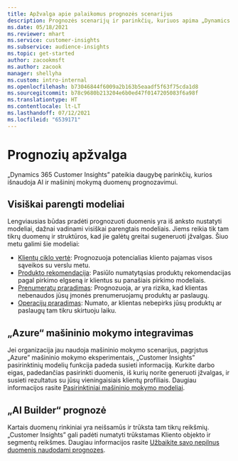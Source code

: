 ```yaml
---
title: Apžvalga apie palaikomus prognozės scenarijus
description: Prognozės scenarijų ir parinkčių, kuriuos apima „Dynamics 365 Customer Insights” taikomoji programa.
ms.date: 05/18/2021
ms.reviewer: mhart
ms.service: customer-insights
ms.subservice: audience-insights
ms.topic: get-started
author: zacookmsft
ms.author: zacook
manager: shellyha
ms.custom: intro-internal
ms.openlocfilehash: b73046844f6009a2b163b5eaadf5f63f75cda1d8
ms.sourcegitcommit: b78c9680b213204e6b0ed47f0147205083f6a98f
ms.translationtype: HT
ms.contentlocale: lt-LT
ms.lasthandoff: 07/12/2021
ms.locfileid: "6539171"
---
```

# <a name="predictions-overview"></a>Prognozių apžvalga

„Dynamics 365 Customer Insights” pateikia daugybę parinkčių, kurios išnaudoja AI ir mašininį mokymą duomenų prognozavimui. 

## <a name="out-of-box-models"></a>Visiškai parengti modeliai

Lengviausias būdas pradėti prognozuoti duomenis yra iš anksto nustatyti modeliai, dažnai vadinami visiškai parengtais modeliais. Jiems reikia tik tam tikrų duomenų ir struktūros, kad jie galėtų greitai sugeneruoti įžvalgas. Šiuo metu galimi šie modeliai: 
- [Klientų ciklo vertė](predict-customer-lifetime-value.md): Prognozuoja potencialias kliento pajamas visos sąveikos su verslu metu. 
- [Produkto rekomendacija](predict-product-recommendation.md): Pasiūlo numatytąsias produktų rekomendacijas pagal pirkimo elgseną ir klientus su panašiais pirkimo modeliais.
- [Prenumeratų praradimas](predict-subscription-churn.md): Prognozuoja, ar yra rizika, kad klientas nebenaudos jūsų įmonės prenumeruojamų produktų ar paslaugų.
- [Operacijų praradimas](predict-transactional-churn.md): Numato, ar klientas nebepirks jūsų produktų ar paslaugų tam tikru skirtuoju laiku.

## <a name="azure-machine-learning-integration"></a>„Azure“ mašininio mokymo integravimas

Jei organizacija jau naudoja mašininio mokymo scenarijus, pagrįstus „Azure” mašininio mokymo eksperimentais, „Customer Insights” pasirinktinių modelių funkcija padeda susieti informaciją. Kurkite darbo eigas, padedančias pasirinkti duomenis, iš kurių norite generuoti įžvalgas, ir susieti rezultatus su jūsų vieningaisiais klientų profiliais. Daugiau informacijos rasite [Pasirinktiniai mašininio mokymo modeliai](custom-models.md).

## <a name="ai-builder-prediction"></a>„AI Builder“ prognozė

Kartais duomenų rinkiniai yra neišsamūs ir trūksta tam tikrų reikšmių. „Customer Insights” gali padėti numatyti trūkstamas Kliento objekto ir segmentų reikšmes. Daugiau informacijos rasite [Užbaikite savo nepilnus duomenis naudodami prognozes](predictions.md).
